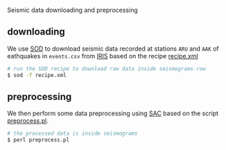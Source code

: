 
Seismic data downloading and preprocessing

## downloading

We use [SOD](http://www.seis.sc.edu/sod/) to download seismic data recorded at stations `ARU` and `AAK` of eathquakes in `events.csv` from [IRIS](https://www.iris.edu/hq/) based on the recipe [recipe.xml](recipe.xml)

``` bash
# run the SOD recipe to download raw data inside seismograms-raw
$ sod -f recipe.xml
```

## preprocessing

We then perform some data preprocessing using [SAC](http://ds.iris.edu/ds/nodes/dmc/forms/sac/) based on the script [preprocess.pl](preprocess.pl).

``` bash
# the processed data is inside seismograms
$ perl preprocess.pl
```


